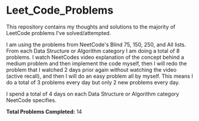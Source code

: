 # Leet_Code_Problems
This repository contains my thoughts and solutions to the majority of LeetCode problems I've solved/attempted. 

I am using the problems from NeetCode's Blind 75, 150, 250, and All lists. From each Data Structure or Algorithm category I am doing a total of 8 problems. I watch NeetCodes video explanation of the concept behind a medium problem and then implement the code myself, then I will redo the problem that I watched 2 days prior again without watching the video (active recall), and then I will do an easy problem all by myself. This means I do a total of 3 problems every day but only 2 new problems every day. 

I spend a total of 4 days on each Data Structure or Algorithm category NeetCode specifies.

**Total Problems Completed:** 14
